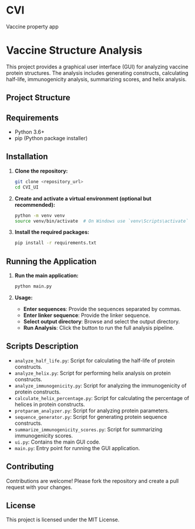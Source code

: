 # CVI
Vaccine property app
# Vaccine Structure Analysis

This project provides a graphical user interface (GUI) for analyzing vaccine protein structures. The analysis includes generating constructs, calculating half-life, immunogenicity analysis, summarizing scores, and helix analysis.

## Project Structure


## Requirements

- Python 3.6+
- pip (Python package installer)

## Installation

1. **Clone the repository:**

    ```bash
    git clone <repository_url>
    cd CVI_UI
    ```

2. **Create and activate a virtual environment (optional but recommended):**

    ```bash
    python -m venv venv
    source venv/bin/activate  # On Windows use `venv\Scripts\activate`
    ```

3. **Install the required packages:**

    ```bash
    pip install -r requirements.txt
    ```

## Running the Application

1. **Run the main application:**

    ```bash
    python main.py
    ```

2. **Usage:**

    - **Enter sequences**: Provide the sequences separated by commas.
    - **Enter linker sequence**: Provide the linker sequence.
    - **Select output directory**: Browse and select the output directory.
    - **Run Analysis**: Click the button to run the full analysis pipeline.

## Scripts Description

- `analyze_half_life.py`: Script for calculating the half-life of protein constructs.
- `analyze_helix.py`: Script for performing helix analysis on protein constructs.
- `analyze_immunogenicity.py`: Script for analyzing the immunogenicity of protein constructs.
- `calculate_helix_percentage.py`: Script for calculating the percentage of helices in protein constructs.
- `protparam_analyzer.py`: Script for analyzing protein parameters.
- `sequence_generator.py`: Script for generating protein sequence constructs.
- `summarize_immunogenicity_scores.py`: Script for summarizing immunogenicity scores.
- `ui.py`: Contains the main GUI code.
- `main.py`: Entry point for running the GUI application.

## Contributing

Contributions are welcome! Please fork the repository and create a pull request with your changes.

## License

This project is licensed under the MIT License.

